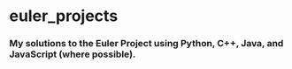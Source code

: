 # euler_projects
### My solutions to the Euler Project using Python, C++, Java, and JavaScript (where possible).
